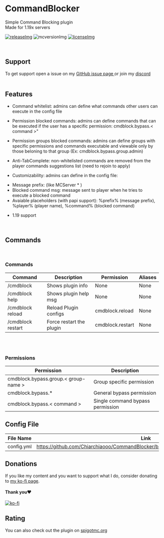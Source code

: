[licenseImg]: https://img.shields.io/badge/License-MIT-important
[license]: https://github.com/Chiarchiaooo/CommandBlocker/blob/master/LICENSE
[mcversionImg]: https://img.shields.io/badge/MC%20Version-1.19x-success
[mcversion]: https://www.spigotmc.org/resources/command-blocker.99602/
[releaseImg]: https://img.shields.io/badge/Version-2.0-blue
[release]: https://github.com/Chiarchiaooo/CommandBlocker/releases/latest

# CommandBlocker
Simple Command Blocking plugin<br>
Made for 1.19x servers
<br>

[![releaseImg]][release] ![mcversionImg] [![licenseImg]][license]


<br>

## Support

To get support open a issue on my <a href=https://github.com/Chiarchiaooo/CommandBlocker/issues> GitHub issue page </a> or join my <a href=https://dsc.gg/cliffycommunity>discord</a><br><br>

## Features

* Command whitelist: admins can define what commands other users can execute in the config file

* Permission blocked commands: admins can define commands that can be executed if the user has a specific permission: cmdblock.bypass.< command >"

* Permission groups blocked commands: admins can define groups with specific permissions and commands executable and viewable only by those beloning to that group (Ex:
cmdblock.bypass.group.admin)


* Anti-TabComplete: non-whitelisted commands are removed from the player commands suggestions list
(need to rejoin to apply)

* Customizability: admins can define in the config file:
- Message prefix: (like MCServer * )
- Blocked command msg: message sent to player when he tries to execute a blocked command
- Avaiable placeholders (with papi support): %prefix% (message prefix), %player% (player name), %command% (blocked command)

* 1.19 support

<br>

## Commands
<br>

### Commands
| Command | Description | Permission | Aliases |
| --------------- | ---------------- | ---------------- | ---------------- |
| /cmdblock | Shows plugin info | None | None |
| /cmdblock help | Shows plugin help msg | None | None |
| /cmdblock reload | Reload Plugin configs | cmdblock.reload | None |
| /cmdblock restart | Force restart the plugin | cmdblock.restart | None |

<br><br>
### Permissions

| Permission | Description |
| --------------- | ---------------- |
| cmdblock.bypass.group.< group-name > | Group specific permission
| cmdblock.bypass.* | General bypass permission
| cmdblock.bypass.< command > | Single command bypass permission


## Config File
| File Name  | Link |
| ---------- | ---- |
| config.yml | https://github.com/Chiarchiaooo/CommandBlocker/blob/master/src/main/resources/config.yml |

## Donations

If you like my content and you want to support what I do, consider donating to <a href='https://ko-fi.com/U7U59S2LZ'>my ko-fi page</a>. <br>
#### Thank you❤️
[![ko-fi](https://ko-fi.com/img/githubbutton_sm.svg)](https://ko-fi.com/U7U59S2LZ)

## Rating

You can also check out the plugin on <a href=https://www.spigotmc.org/resources/command-blocker.99602//>spigotmc.org</a><br><br>

